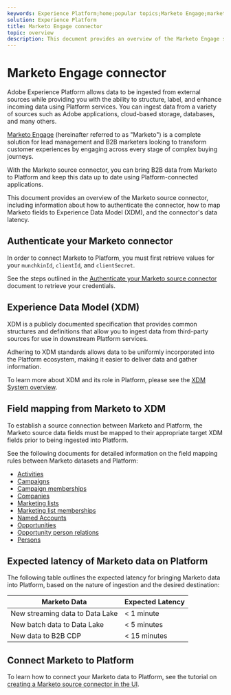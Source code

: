 ```yaml
---
keywords: Experience Platform;home;popular topics;Marketo Engage;marketo engage;marketo
solution: Experience Platform
title: Marketo Engage connector
topic: overview
description: This document provides an overview of the Marketo Engage source connector, including information about its authentication, mapping, and data latency.
---
```


# Marketo Engage connector

Adobe Experience Platform allows data to be ingested from external sources while providing you with the ability to structure, label, and enhance incoming data using Platform services. You can ingest data from a variety of sources such as Adobe applications, cloud-based storage, databases, and many others.

[Marketo Engage](https://www.marketo.com/software/) (hereinafter referred to as "Marketo") is a complete solution for lead management and B2B marketers looking to transform customer experiences by engaging across every stage of complex buying journeys.

With the Marketo source connector, you can bring B2B data from Marketo to Platform and keep this data up to date using Platform-connected applications.

This document provides an overview of the Marketo source connector, including information about how to authenticate the connector, how to map Marketo fields to Experience Data Model (XDM), and the connector's data latency.

## Authenticate your Marketo connector

In order to connect Marketo to Platform, you must first retrieve values for your `munchkinId`, `clientId`, and `clientSecret`.

See the steps outlined in the [Authenticate your Marketo source connector](./marketo-auth.md) document to retrieve your credentials.

## Experience Data Model (XDM)

XDM is a publicly documented specification that provides common structures and definitions that allow you to ingest data from third-party sources for use in downstream Platform services.

Adhering to XDM standards allows data to be uniformly incorporated into the Platform ecosystem, making it easier to deliver data and gather information.

To learn more about XDM and its role in Platform, please see the [XDM System overview](https://experienceleague.adobe.com/docs/experience-platform/xdm/home.html?lang=en).

## Field mapping from Marketo to XDM

To establish a source connection between Marketo and Platform, the Marketo source data fields must be mapped to their appropriate target XDM fields prior to being ingested into Platform.

See the following documents for detailed information on the field mapping rules between Marketo datasets and Platform:

* [Activities](./marketo-mapping/activities.md)
* [Campaigns](./marketo-mapping/campaigns.md)
* [Campaign memberships](./marketo-mapping/campaign-memberships.md)
* [Companies](./marketo-mapping/companies.md)
* [Marketing lists](./marketo-mapping/marketing-lists.md)
* [Marketing list memberships](./marketo-mapping/marketing-list-memberships.md)
* [Named Accounts](./marketo-mapping/named-accounts.md)
* [Opportunities](./marketo-mapping/opportunities.md)
* [Opportunity person relations](./marketo-mapping/opportunity-person-relations.md)
* [Persons](./marketo-mapping/persons.md)

## Expected latency of Marketo data on Platform

The following table outlines the expected latency for bringing Marketo data into Platform, based on the nature of ingestion and the desired destination:

| Marketo Data | Expected Latency |
| ------------ | ---------------- |
| New streaming data to Data Lake | < 1 minute |
| New batch data to Data Lake | < 5 minutes |
| New data to B2B CDP | < 15 minutes |

## Connect Marketo to Platform

To learn how to connect your Marketo data to Platform, see the tutorial on [creating a Marketo source connector in the UI](../../tutorials/ui/create/adobe-applications/marketo.md).
